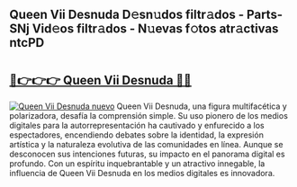 ## Queen Vii Desnuda D𝚎sn𝚞dos filtr𝚊dos - Parts-SNj Vid𝚎os filtr𝚊dos - N𝚞evas f𝚘tos atr𝚊ctivas ntcPD

# <h2><a href="http://mb26bgw.tromn.icu/?c=Queen+Vii+Desnuda">🔗👉👉👉 Queen Vii Desnuda 🔗🔗</a></h2>

[![Queen Vii Desnuda nuevo](https://i.imgur.com/pEAQMta.gif)](http://mb26bgw.tromn.icu/?c=Queen+Vii+Desnuda)
Queen Vii Desnuda, una figura multifacética y polarizadora, desafía la comprensión simple. Su uso pionero de los medios digitales para la autorrepresentación ha cautivado y enfurecido a los espectadores, encendiendo debates sobre la identidad, la expresión artística y la naturaleza evolutiva de las comunidades en línea. Aunque se desconocen sus intenciones futuras, su impacto en el panorama digital es profundo. Con un espíritu inquebrantable y un atractivo innegable, la influencia de Queen Vii Desnuda en los medios digitales es innovadora.

